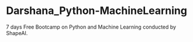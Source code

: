 # Darshana_Python-MachineLearning
7 days Free Bootcamp on Python and Machine Learning conducted by ShapeAI.
